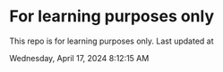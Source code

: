 # For learning purposes only
This repo is for learning purposes only.
Last updated at

Wednesday, April 17, 2024 8:12:15 AM

